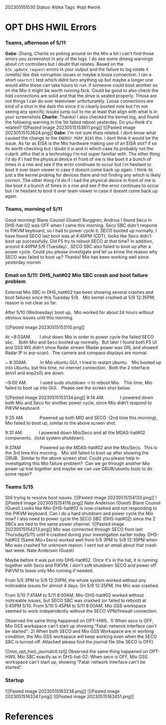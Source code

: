 202305151530
Status: #idea
Tags: #opt #work 

# OPT DHS HWIL Errors
### Teams, afternoon of 5/11
**Gabe**: Zhang, Charlie so poking around on the Mio a bit I can't find those errors you screenshot in any of the logs. I do see some dmesg warnings about crt controllers but I doubt that relates. Based on the `blk_update_request` errors in your output and the failure to log rotate it /smells/ like disk corruption issues or maybe a loose connection. I ran a short `smartctl` test which didnt turn anything up but maybe a longer one would altho those can take hours to run. if someone could boot another os on the Mio it might be worth running fsck. Could be good to also check the hdd connections are solid and that the drive is seated properly. THose are not things I can do over teamviwer unfortunately. Loose connections are kind of a shot in the dark tho since it is clearly booted now but I'm not seeing any specific issues jump out to me at least that align with what is in your screenshots
**Charlie**: Thanks! I also checked the kernel log, and found the following warning in the 1st failed reboot yesterday. Do you think it's related?
![[Pasted image 20230515153611.png]]
![[Pasted image 20230515153624.png]]
**Gabe**: I'm not sure thats related. I dont know what caused the change to the `ENERGY_PERF_BIAS` tho. i dont think it would be the issue. As far as EISA is the Mio hardware making use of an EISA slot? if so its worth checking but i doubt it is and in which case its probably not the culprit. altho that is a technology i'm not super familiar with. The other thing i'd do if i had the physical device in front of me is like boot it a bunch of times in a row and see if the error continues to occur but i'm hesitant to boot it over team viewer in case it doesnt come back up again. I think its just a the kernel probing for devices there and not finding any which is likely correct. The other thing i'd do if i had the physical device in front of me is like boot it a bunch of times in a row and see if the error continues to occur but i'm hesitant to boot it over team viewer in case it doesnt come back up again

### Teams, morning of 5/11
Good morning! Blane Counsil (Guest) Burggren, Andrius I found Seco in DHS-hat-02 was OFF when I came this morning. Seco SBC didn't respond to PiKVM keyboard, so I had to power cycle it. SECO booted up normally. I have found SECO last boot was at 4:45PM (CDT), looks like Seco didn't boot up successfully. Did F5 try to reboot SECO at that time? In addition, around 4:40PM 5/9 (Tuesday) , SECO SBC also failed to boot up after a power cycle. Could you please investigate and let us know the reason why SECO was failed to boot up? Thanks! Mio has been working well since yesterday mornin

### Email on 5/11: DHS_hat#02 Mio SBC crash and boot failure problem

External
Mio SBC in DHS_hat#02 has been showing several crashes and boot failures since this Tuesday 5/9.   Mio kernel crashed at 5/9 12:35PM, reason is not clear so far.

After 5/10 (Wednesday) boot up,  Mio worked for about 24 hours without obvious issues until this morning.

![[Pasted image 20230515153110.png]]

At ~8:03AM.       I shut down Mio in order to power cycle the failed SECO sbc.   
Both Mio and Seco booted up normally.  But later I found both F5 UI and GSS WS didn’t show Radar stream (Radar power was ON, and showed Radar IP in arp-scan).  The camera and compass displays are normal.

~ 8:30AM.           In Mio ubuntu GUI, I tried to restart ubuntu.   Mio booted up into Ubuntu, but this time, no internet connection.  Both the 2 interface (eno1 and enp2s0) are down. 

~9:00 AM.           I used sudo shutdown -r to reboot Mio.   This time, Mio failed to boot up into GUI.   Please see the screen shot below.

![[Pasted image 20230515153134.png]]
9:14 AM.             I powered down both Mio and Seco for another power cycle, since Mio didn’t respond to PiKVM keyboard.  

9:25 AM.             Powered up both MIO and SECO  (2nd time this morning),  Mio failed to boot up, similar to the above screen shot.

9:31 AM.             I powered down Mio/Seco and all the MDAS-hat#02 components.  (total system shutdown).

9:37AM                Powered up the MDAS-hat#02 and the Mio/Seco.  This is the 3rd time this morning.   Mio still failed to boot up after showing the GRUB.  Similar to the above screen shot. Could you please help in investigating this Mio failure problem?  Can we go through another Mio power up trial together and maybe we can use GRUB/ubuntu tools to do some repair?

### Teams 5/15
Still trying to resolve boot issues.
![[Pasted image 20230515154133.png]]
![[Pasted image 20230515154116.png]]
Nate Anderson (Guest) Blane Counsil (Guest) Looks like Mio-DHS-hat#02 is now crashed and not responding to the PiKVM keyboard. Can I do a hard shutdown and power cycle the Mio now? I also need to power cycle the SECO SBC (DHS-hat#02) since the 2 SBCs are tied to the same power channel.
![[Pasted image 20230515154213.png]]
Mio was connected through SECO from last Thursday(5/11) until it crashed during your investigation earlier today. DHS-hat#02 (Same Mio+Seco) worked well from 5/5 3PM to 5/9 12:35PM when Mio was crashed for unknown reason. I sent out an email about that crash last week. Nate Anderson (Guest)

Maybe before it was put into DHS-hat#02. Once it's in the hat, it is running together with Seco and PiKVM. I don't soft shutdown SECO and power off PiKVM to leave only Mio running if needed.

From 5/5 3PM to 5/9 12:35PM, the whole system worked without any noticeable issues for almost 4 days. On 5/9 12:35PM, the Mio was crashed.

From 5/10 7:41AM to 5/11 8:00AM, Mio-DHS-hat#02 worked without noticeable issues, but SECO SBC was crashed (or failed to reboot) at 5:45PM 5/10. From 5/10 5:45PM to 5/11 8:00AM, Mio GSS workspace seemed to work independently without the SECO VPN/firewall connection.

Observed the same thing happened on OPT-HWIL. 1) When seco is OFF, Mio GSS workspace can't start up showing "Fatal: network interface can't be started"; 2) When both SECO and Mio GSS Workspace are in working condition, the Mio GSS workspace will keep working even when the SECO SBC is turned off. Attached please find the journal file (the SECO is OFF).

![[mio_opt_hwil_journalctl.txt]]
Observed the same thing happened on OPT-HWIL Mio SBC exactly as in DHS-hat-02: When seco is OFF, Mio GSS workspace can't start up, showing "Fatal: network interface can't be started".

### Startup
![[Pasted image 20230515163238.png]]
![[Pasted image 20230515163347.png]]
![[Pasted image 20230515163451.png]]


# References